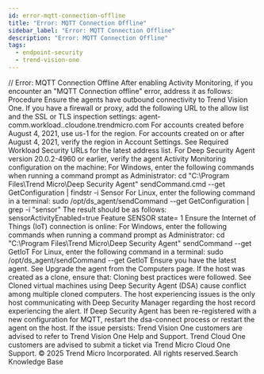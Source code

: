 ```yaml
---
id: error-mqtt-connection-offline
title: "Error: MQTT Connection Offline"
sidebar_label: "Error: MQTT Connection Offline"
description: "Error: MQTT Connection Offline"
tags:
  - endpoint-security
  - trend-vision-one
---
```


/*<![CDATA[*/ $('#title').html($('meta[name=map-description]').attr('content')); /*]]>*/ Error: MQTT Connection Offline After enabling Activity Monitoring, if you encounter an "MQTT Connection offline" error, address it as follows: Procedure Ensure the agents have outbound connectivity to Trend Vision One. If you have a firewall or proxy, add the following URL to the allow list and the SSL or TLS inspection settings: agent-comm.workload.<cloudoneregion>.cloudone.trendmicro.com For accounts created before August 4, 2021, use us-1 for the region. For accounts created on or after August 4, 2021, verify the region in Account Settings. See Required Workload Security URLs for the latest address list. For Deep Security Agent version 20.0.2-4960 or earlier, verify the agent Activity Monitoring configuration on the machine: For Windows, enter the following commands when running a command prompt as Administrator: cd "C:\Program Files\Trend Micro\Deep Security Agent" sendCommand.cmd --get GetConfiguration | findstr -i Sensor For Linux, enter the following command in a terminal: sudo /opt/ds_agent/sendCommand --get GetConfiguration | grep -i "sensor" The result should be as follows: sensorActivityEnabled=true Feature SENSOR state= 1 Ensure the Internet of Things (IoT) connection is online: For Windows, enter the following commands when running a command prompt as Administrator: cd "C:\Program Files\Trend Micro\Deep Security Agent" sendCommand --get GetIoT For Linux, enter the following command in a terminal: sudo /opt/ds_agent/sendCommand --get GetIoT Ensure you have the latest agent. See Upgrade the agent from the Computers page. If the host was created as a clone, ensure that: Cloning best practices were followed. See Cloned virtual machines using Deep Security Agent (DSA) cause conflict among multiple cloned computers. The host experiencing issues is the only host communicating with Deep Security Manager regarding the host record experiencing the alert. If Deep Security Agent has been re-registered with a new configuration for MQTT, restart the dsa-connect process or restart the agent on the host. If the issue persists: Trend Vision One customers are advised to refer to Trend Vision One Help and Support. Trend Cloud One customers are advised to submit a ticket via Trend Micro Cloud One Support. © 2025 Trend Micro Incorporated. All rights reserved.Search Knowledge Base